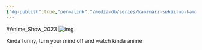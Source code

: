 ```yaml
---
{"dg-publish":true,"permalink":"/media-db/series/kaminaki-sekai-no-kamisama-katsudou-2023/","title":"Kaminaki Sekai no Kamisama Katsudou","tags":["mediaDB/tv/series"],"noteIcon":""}
---
```


#Anime_Show_2023 
![img](https://cdn.myanimelist.net/images/anime/1794/135148.jpg)

Kinda funny, turn your mind off and watch kinda anime

